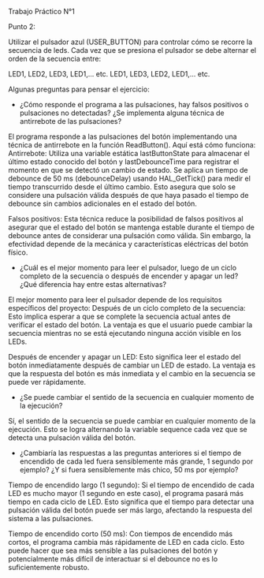 Trabajo Práctico N°1

Punto 2:

Utilizar el pulsador azul (USER_BUTTON) para controlar cómo se recorre la secuencia de leds.  Cada vez que se presiona el pulsador se debe alternar el orden de la secuencia entre:

LED1, LED2, LED3, LED1,... etc.
LED1, LED3, LED2, LED1,... etc.

Algunas preguntas para pensar el ejercicio:

* ¿Cómo responde el programa a las pulsaciones, hay falsos positivos o pulsaciones no detectadas? ¿Se implementa alguna técnica de antirrebote de las pulsaciones?

El programa responde a las pulsaciones del botón implementando una técnica de antirrebote en la función ReadButton(). Aquí está cómo funciona:
Antirrebote: Utiliza una variable estática lastButtonState para almacenar el último estado conocido del botón y lastDebounceTime para registrar el momento en que se detectó un cambio de estado. Se aplica un tiempo de debounce de 50 ms (debounceDelay) usando HAL_GetTick() para medir el tiempo transcurrido desde el último cambio. Esto asegura que solo se considere una pulsación válida después de que haya pasado el tiempo de debounce sin cambios adicionales en el estado del botón.

Falsos positivos: Esta técnica reduce la posibilidad de falsos positivos al asegurar que el estado del botón se mantenga estable durante el tiempo de debounce antes de considerar una pulsación como válida. Sin embargo, la efectividad depende de la mecánica y características eléctricas del botón físico.

* ¿Cuál es el mejor momento para leer el pulsador, luego de un ciclo completo de la secuencia o después de encender y apagar un led? ¿Qué diferencia hay entre estas alternativas?

El mejor momento para leer el pulsador depende de los requisitos específicos del proyecto:
Después de un ciclo completo de la secuencia: Esto implica esperar a que se complete la secuencia actual antes de verificar el estado del botón. La ventaja es que el usuario puede cambiar la secuencia mientras no se está ejecutando ninguna acción visible en los LEDs.

Después de encender y apagar un LED: Esto significa leer el estado del botón inmediatamente después de cambiar un LED de estado. La ventaja es que la respuesta del botón es más inmediata y el cambio en la secuencia se puede ver rápidamente.

* ¿Se puede cambiar el sentido de la secuencia en cualquier momento de la ejecución?

Sí, el sentido de la secuencia se puede cambiar en cualquier momento de la ejecución. Esto se logra alternando la variable sequence cada vez que se detecta una pulsación válida del botón.

* ¿Cambiaría las respuestas a las preguntas anteriores si el tiempo de encendido de cada led fuera sensiblemente más grande, 1 segundo por ejemplo? ¿Y si fuera  sensiblemente más chico, 50 ms por ejemplo?

Tiempo de encendido largo (1 segundo): Si el tiempo de encendido de cada LED es mucho mayor (1 segundo en este caso), el programa pasará más tiempo en cada ciclo de LED. Esto significa que el tiempo para detectar una pulsación válida del botón puede ser más largo, afectando la respuesta del sistema a las pulsaciones.

Tiempo de encendido corto (50 ms): Con tiempos de encendido más cortos, el programa cambia más rápidamente de LED en cada ciclo. Esto puede hacer que sea más sensible a las pulsaciones del botón y potencialmente más difícil de interactuar si el debounce no es lo suficientemente robusto.
